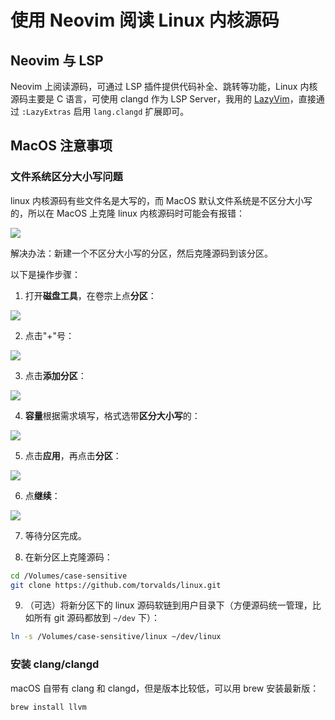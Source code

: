 # 使用 Neovim 阅读 Linux 内核源码

## Neovim 与 LSP

Neovim 上阅读源码，可通过 LSP 插件提供代码补全、跳转等功能，Linux 内核源码主要是 C 语言，可使用 clangd 作为 LSP Server，我用的 [LazyVim](https://www.lazyvim.org/)，直接通过 `:LazyExtras` 启用 `lang.clangd` 扩展即可。

## MacOS 注意事项

### 文件系统区分大小写问题

linux 内核源码有些文件名是大写的，而 MacOS 默认文件系统是不区分大小写的，所以在 MacOS 上克隆 linux 内核源码时可能会有报错：

![](https://image-host-1251893006.cos.ap-chengdu.myqcloud.com/2025%2F04%2F09%2F20250409132338.png)

解决办法：新建一个不区分大小写的分区，然后克隆源码到该分区。

以下是操作步骤：

1. 打开**磁盘工具**，在卷宗上点**分区**：

![](https://image-host-1251893006.cos.ap-chengdu.myqcloud.com/2025%2F04%2F09%2F20250409133114.png)

2. 点击"+"号：

![](https://image-host-1251893006.cos.ap-chengdu.myqcloud.com/2025%2F04%2F09%2F20250409133235.png)

3. 点击**添加分区**：

![](https://image-host-1251893006.cos.ap-chengdu.myqcloud.com/2025%2F04%2F09%2F20250409133429.png)

4. **容量**根据需求填写，格式选带**区分大小写**的：

![](https://image-host-1251893006.cos.ap-chengdu.myqcloud.com/2025%2F04%2F09%2F20250409133727.png)

5. 点击**应用**，再点击**分区**：

![](https://image-host-1251893006.cos.ap-chengdu.myqcloud.com/2025%2F04%2F09%2F20250409133853.png)

6. 点**继续**：

![](https://image-host-1251893006.cos.ap-chengdu.myqcloud.com/2025%2F04%2F09%2F20250409134031.png)

7. 等待分区完成。

8. 在新分区上克隆源码：

```bash
cd /Volumes/case-sensitive
git clone https://github.com/torvalds/linux.git
```

9. （可选）将新分区下的 linux 源码软链到用户目录下（方便源码统一管理，比如所有 git 源码都放到 `~/dev` 下）：

```bash
ln -s /Volumes/case-sensitive/linux ~/dev/linux
```

### 安装 clang/clangd

macOS 自带有 clang 和 clangd，但是版本比较低，可以用 brew 安装最新版：

```bash
brew install llvm
```
